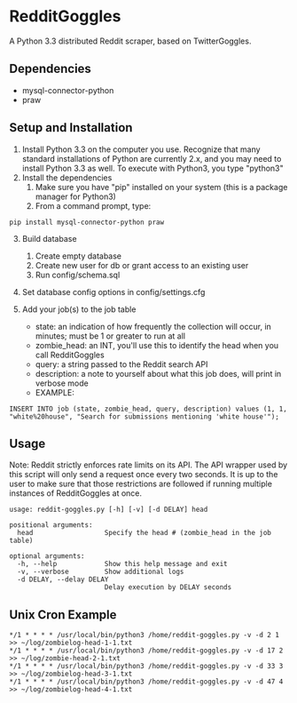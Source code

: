 RedditGoggles
==============
A Python 3.3 distributed Reddit scraper, based on TwitterGoggles.

Dependencies
------------
- mysql-connector-python
- praw

Setup and Installation
----------------------
1. Install Python 3.3 on the computer you use.  Recognize that many standard installations of Python are
   currently 2.x, and you may need to install Python 3.3 as well.  To execute with Python3, you type "python3"
2. Install the dependencies
	1. Make sure you have "pip" installed on your system (this is a package manager for Python3)
	2. From a command prompt, type:
```
pip install mysql-connector-python praw
```
3. Build database
	1. Create empty database
	2. Create new user for db or grant access to an existing user
	3. Run config/schema.sql
4. Set database config options in config/settings.cfg

5. Add your job(s) to the job table
	* state: an indication of how frequently the collection will occur, in minutes; must be 1 or greater to run at all
	* zombie_head: an INT, you'll use this to identify the head when you call RedditGoggles
	* query: a string passed to the Reddit search API
	* description: a note to yourself about what this job does, will print in verbose mode 
	* EXAMPLE:
```
INSERT INTO job (state, zombie_head, query, description) values (1, 1, "white%20house", "Search for submissions mentioning 'white house'");
```

Usage
-----

Note: Reddit strictly enforces rate limits on its API. The API wrapper used by this script will only send a request once every two seconds. It is up to the user to make sure that those restrictions are followed if running multiple instances of RedditGoggles at once.

```
usage: reddit-goggles.py [-h] [-v] [-d DELAY] head

positional arguments:
  head                  Specify the head # (zombie_head in the job table)

optional arguments:
  -h, --help            Show this help message and exit
  -v, --verbose         Show additional logs
  -d DELAY, --delay DELAY
						Delay execution by DELAY seconds
```

Unix Cron Example
-----------------
```
*/1 * * * * /usr/local/bin/python3 /home/reddit-goggles.py -v -d 2 1 >> ~/log/zombielog-head-1-1.txt
*/1 * * * * /usr/local/bin/python3 /home/reddit-goggles.py -v -d 17 2 >> ~/log/zombie-head-2-1.txt
*/1 * * * * /usr/local/bin/python3 /home/reddit-goggles.py -v -d 33 3 >> ~/log/zombielog-head-3-1.txt
*/1 * * * * /usr/local/bin/python3 /home/reddit-goggles.py -v -d 47 4 >> ~/log/zombielog-head-4-1.txt
```


